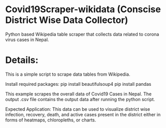 # Covid19Scraper-wikidata (Conscise District Wise Data Collector)
Python based Wikipedia table scraper that collects data related to corona virus cases in Nepal.

# Details:

This is a simple script to scrape data tables from Wikipedia.

Install required packages: pip install beautifulsoup4
                           pip install pandas

This example scrapes the overall data of Covid19 Cases in Nepal. The output .csv file contains the output data after running the python script.

Expected Application:
This data can be used to visualize district wise infection, recovery, death, and active cases present in the district either in forms of heatmaps, chloropleths, or charts.
